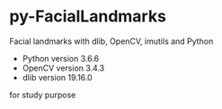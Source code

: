 # py-FacialLandmarks
Facial landmarks with dlib, OpenCV, imutils and Python





* Python version 3.6.6 
* OpenCV version 3.4.3
* dlib version 19.16.0

for study purpose